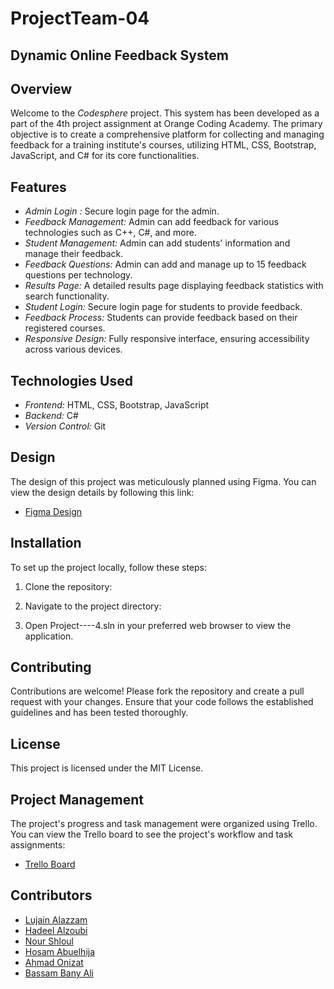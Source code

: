 # ProjectTeam-04
## Dynamic Online Feedback System

## Overview
Welcome to the *Codesphere* project. This system has been developed as a part of the 4th project assignment at Orange Coding Academy. The primary objective is to create a comprehensive platform for collecting and managing feedback for a training institute's courses, utilizing HTML, CSS, Bootstrap, JavaScript, and C# for its core functionalities.

## Features
- *Admin Login :* Secure login page for the admin.
- *Feedback Management:* Admin can add feedback for various technologies such as C++, C#, and more.
- *Student Management:* Admin can add students' information and manage their feedback.
- *Feedback Questions:* Admin can add and manage up to 15 feedback questions per technology.
- *Results Page:* A detailed results page displaying feedback statistics with search functionality.
- *Student Login:* Secure login page for students to provide feedback.
- *Feedback Process:* Students can provide feedback based on their registered courses.
- *Responsive Design:* Fully responsive interface, ensuring accessibility across various devices.

## Technologies Used
- *Frontend:* HTML, CSS, Bootstrap, JavaScript
- *Backend:* C#
- *Version Control:* Git

## Design
The design of this project was meticulously planned using Figma. You can view the design details by following this link:
- [Figma Design](https://www.figma.com/design/4XfeTelFjKXAx0xDaIIKGT/Untitled?node-id=2-3&t=bRzoCz5LMTl0wZxt-1)

## Installation
To set up the project locally, follow these steps:

1. Clone the repository:
    
2. Navigate to the project directory:

3. Open Project----4.sln in your preferred web browser to view the application.

## Contributing

Contributions are welcome! Please fork the repository and create a pull request with your changes. Ensure that your code follows the established guidelines and has been tested thoroughly.

## License
This project is licensed under the MIT License.

## Project Management
The project's progress and task management were organized using Trello. You can view the Trello board to see the project's workflow and task assignments:
- [Trello Board](https://trello.com/b/xFfrapy4/groub3)

## Contributors
- [Lujain Alazzam](https://github.com/lujain988)
- [Hadeel Alzoubi](https://github.com/Hadeel-Alzoubi)
- [Nour Shloul](https://github.com/NourShloul)
- [Hosam Abuelhija](https://github.com/hosam-abuelhija)
- [Ahmad Onizat](https://github.com/a7madddddd)
- [Bassam Bany Ali](https://github.com/BassamBanyAli)
